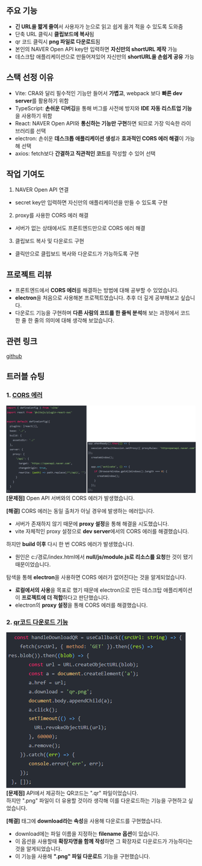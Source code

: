 ## 주요 기능

- **긴 URL을 짧게 줄여**서 사용자가 눈으로 읽고 쉽게 옮겨 적을 수 있도록 도와줌
- 단축 URL 클릭시 **클립보드에 복사**됨
- qr 코드 클릭시 **png 파일로 다운로드**됨
- 본인의 NAVER Open API key만 입력하면 **자신만의 shortURL 제작** 가능
- 데스크탑 애플리케이션으로 만들어져있어 자신만의 **shortURL을 손쉽게 공유** 가능

## 스택 선정 이유

- Vite: CRA와 달리 필수적인 기능만 들어서 **가볍고**, webpack 보다 **빠른 dev server**를 활용하기 위함
- TypeScript: **손쉬운 디버깅**을 통해 버그를 사전에 방지와 **IDE 자동 리스트업 기능**을 사용하기 위함
- React: NAVER Open API와 **통신하는 기능만 구현**하면 되므로 가장 익숙한 라이브러리를 선택
- electron: 손쉬운 **데스크톱 애플리케이션 생성**과 **효과적인 CORS 에러 해결**이 가능해 선택
- axios: fetch보다 **간결하고 직관적인 코드**를 작성할 수 있어 선택

## 작업 기여도

1. NAVER Open API 연결

- secret key만 입력하면 자신만의 애플리케이션을 만들 수 있도록 구현

2. proxy를 사용한 CORS 에러 해결

- 서버가 없는 상태에서도 프론트엔드만으로 CORS 에러 해결

3. 클립보드 복사 및 다운로드 구현

- 클릭만으로 클립보드 복사와 다운로드가 가능하도록 구현

## 프로젝트 리뷰

- 프론트엔드에서 **CORS 에러**를 해결하는 방법에 대해 공부할 수 있었습니다.
- **electron**을 처음으로 사용해본 프로젝트였습니다. 추후 더 깊게 공부해보고 싶습니다.
- 다운로드 기능을 구현하며 **다른 사람의 코드를 한 줄씩 분석**해 보는 과정에서 코드 한 줄 한 줄의 의미에 대해 생각해 보았습니다.

## 관련 링크

[github](https://github.com/appletail/shortURL-App)

## 트러블 슈팅

### 1. [CORS 에러](https://appletail.tistory.com/144)

![shortURL1](image/shortURL1.png)  
**[문제점]** Open API 서버와의 CORS 에러가 발생했습니다.

**[해결]** CORS 에러는 동일 출처가 아닐 경우에 발생하는 에러입니다.

- 서버가 존재하지 않기 때문에 **proxy 설정**을 통해 해결을 시도했습니다.
- vite 자체적인 proxy 설정으로 **dev server**에서의 CORS 에러를 해결했습니다.

하지만 **build 이후** 다시 한 번 CORS 에러가 발생했습니다.

- 원인은 c:/경로/index.html에서 **null/js/module.js로 리소스를 요청**한 것이 됐기 때문이었습니다.

탐색을 통해 **electron**을 사용하면 CORS 에러가 없어진다는 것을 알게되었습니다.

- **로컬에서의 사용**을 목표로 했기 때문에 electron으로 만든 데스크탑 애플리케이션이 **프로젝트에 더 적합**하다고 판단했습니다.
- electron의 **proxy 설정**을 통해 CORS 에러를 해결했습니다.

### 2. [qr코드 다운로드 기능](https://appletail.tistory.com/146)

![shortURL2](image/shortURL2.png)  
**[문제점]** API에서 제공하는 QR코드는 ".qr" 파일이었습니다.  
하지만 ".png" 파일이 더 유용할 것이라 생각해 이를 다운로드하는 기능을 구현하고 싶었습니다.

**[해결]** <a> 태그에 **download라는 속성**을 사용해 다운로드를 구현했습니다.

- download에는 파일 이름을 지정하는 **filename 옵션**이 있습니다.
- 이 옵션을 사용할때 **확장자명을 함께 작성**하면 그 확장자로 다운로드가 가능하다는 것을 알게되었습니다.
- 이 기능을 사용해 **".png" 파일 다운로드** 기능을 구현했습니다.
